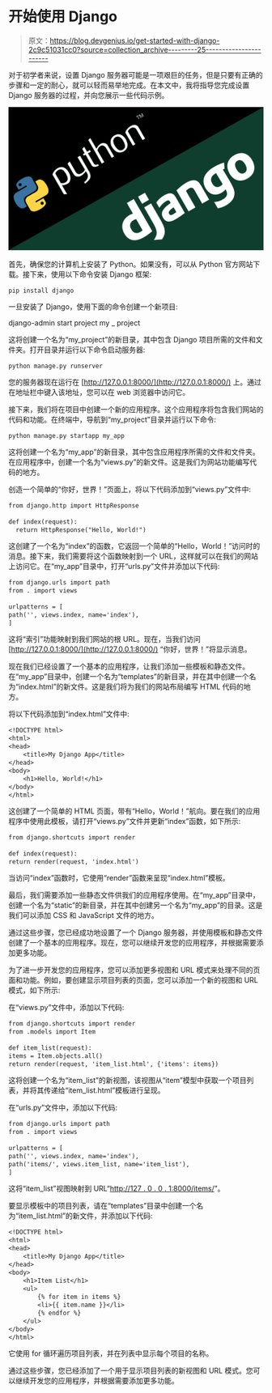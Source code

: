 # 开始使用 Django

> 原文：<https://blog.devgenius.io/get-started-with-django-2c9c51031cc0?source=collection_archive---------25----------------------->

对于初学者来说，设置 Django 服务器可能是一项艰巨的任务，但是只要有正确的步骤和一定的耐心，就可以轻而易举地完成。在本文中，我将指导您完成设置 Django 服务器的过程，并向您展示一些代码示例。

![](img/8dc1e1b50ecd9b6a0765ba1891aeefdb.png)

首先，确保您的计算机上安装了 Python。如果没有，可以从 Python 官方网站下载。接下来，使用以下命令安装 Django 框架:

```
pip install django
```

一旦安装了 Django，使用下面的命令创建一个新项目:

django-admin start project my _ project

这将创建一个名为“my_project”的新目录，其中包含 Django 项目所需的文件和文件夹。打开目录并运行以下命令启动服务器:

```
python manage.py runserver
```

您的服务器现在运行在 [http://127.0.0.1:8000/](http://127.0.0.1:8000/) 上。通过在地址栏中键入该地址，您可以在 web 浏览器中访问它。

接下来，我们将在项目中创建一个新的应用程序。这个应用程序将包含我们网站的代码和功能。在终端中，导航到“my_project”目录并运行以下命令:

```
python manage.py startapp my_app
```

这将创建一个名为“my_app”的新目录，其中包含应用程序所需的文件和文件夹。在应用程序中，创建一个名为“views.py”的新文件。这是我们为网站功能编写代码的地方。

创造一个简单的“你好，世界！”页面上，将以下代码添加到“views.py”文件中:

```
from django.http import HttpResponse

def index(request):
  return HttpResponse("Hello, World!")
```

这创建了一个名为“index”的函数，它返回一个简单的“Hello，World！”访问时的消息。接下来，我们需要将这个函数映射到一个 URL，这样就可以在我们的网站上访问它。在“my_app”目录中，打开“urls.py”文件并添加以下代码:

```
from django.urls import path
from . import views

urlpatterns = [
path('', views.index, name='index'),
]
```

这将“索引”功能映射到我们网站的根 URL。现在，当我们访问 [http://127.0.0.1:8000/](http://127.0.0.1:8000/) “你好，世界！”将显示消息。

现在我们已经设置了一个基本的应用程序，让我们添加一些模板和静态文件。在“my_app”目录中，创建一个名为“templates”的新目录，并在其中创建一个名为“index.html”的新文件。这是我们将为我们的网站布局编写 HTML 代码的地方。

将以下代码添加到“index.html”文件中:

```
<!DOCTYPE html>
<html>
<head>
    <title>My Django App</title>
</head>
<body>
    <h1>Hello, World!</h1>
</body>
</html>
```

这创建了一个简单的 HTML 页面，带有“Hello，World！”航向。要在我们的应用程序中使用此模板，请打开“views.py”文件并更新“index”函数，如下所示:

```
from django.shortcuts import render

def index(request):
return render(request, 'index.html')
```

当访问“index”函数时，它使用“render”函数来呈现“index.html”模板。

最后，我们需要添加一些静态文件供我们的应用程序使用。在“my_app”目录中，创建一个名为“static”的新目录，并在其中创建另一个名为“my_app”的目录。这是我们可以添加 CSS 和 JavaScript 文件的地方。

通过这些步骤，您已经成功地设置了一个 Django 服务器，并使用模板和静态文件创建了一个基本的应用程序。现在，您可以继续开发您的应用程序，并根据需要添加更多功能。

为了进一步开发您的应用程序，您可以添加更多视图和 URL 模式来处理不同的页面和功能。例如，要创建显示项目列表的页面，您可以添加一个新的视图和 URL 模式，如下所示:

在“views.py”文件中，添加以下代码:

```
from django.shortcuts import render
from .models import Item

def item_list(request):
items = Item.objects.all()
return render(request, 'item_list.html', {'items': items}) 
```

这将创建一个名为“item_list”的新视图，该视图从“item”模型中获取一个项目列表，并将其传递给“item_list.html”模板进行呈现。

在“urls.py”文件中，添加以下代码:

```
from django.urls import path
from . import views

urlpatterns = [
path('', views.index, name='index'),
path('items/', views.item_list, name='item_list'),
]
```

这将“item_list”视图映射到 URL“[http://127 . 0 . 0 . 1:8000/items/](http://127.0.0.1:8000/items/)”。

要显示模板中的项目列表，请在“templates”目录中创建一个名为“item_list.html”的新文件，并添加以下代码:

```
<!DOCTYPE html>
<html>
<head>
    <title>My Django App</title>
</head>
<body>
    <h1>Item List</h1>
    <ul>
        {% for item in items %}
        <li>{{ item.name }}</li>
        {% endfor %}
    </ul>
</body>
</html>
```

它使用 for 循环遍历项目列表，并在列表中显示每个项目的名称。

通过这些步骤，您已经添加了一个用于显示项目列表的新视图和 URL 模式。您可以继续开发您的应用程序，并根据需要添加更多功能。